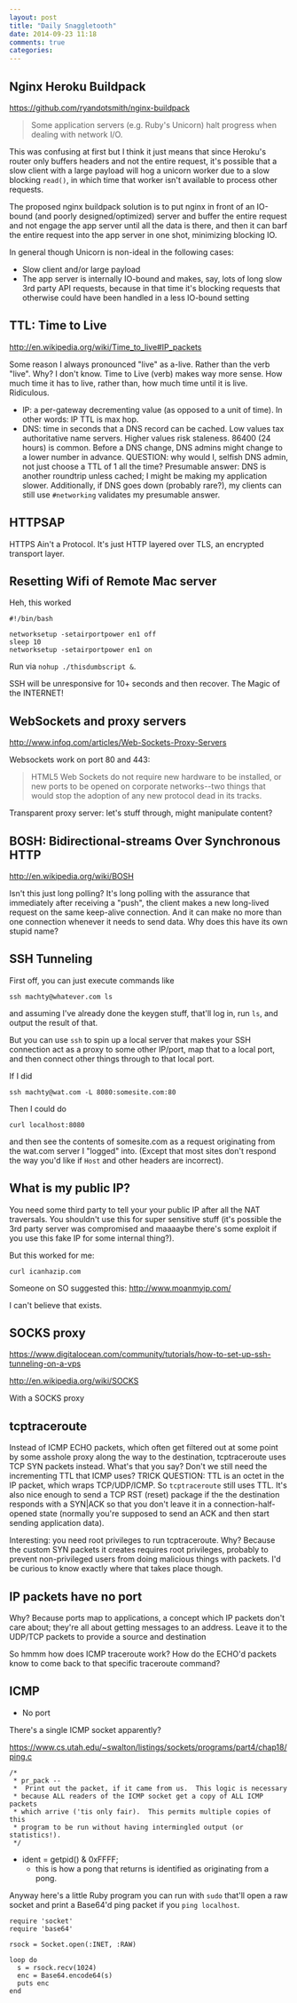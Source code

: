 ```yaml
---
layout: post
title: "Daily Snaggletooth"
date: 2014-09-23 11:18
comments: true
categories: 
---
```


## Nginx Heroku Buildpack

https://github.com/ryandotsmith/nginx-buildpack

> Some application servers (e.g. Ruby's Unicorn) halt progress when
> dealing with network I/O. 

This was confusing at first but I think it just means that since
Heroku's router only buffers headers and not the entire request, it's
possible that a slow client with a large payload will hog a unicorn
worker due to a slow blocking `read()`, in which time that worker isn't
available to process other requests.

The proposed nginx buildpack solution is to put nginx in front of an
IO-bound (and poorly designed/optimized) server and buffer the entire
request and not engage the app server until all the data is there, and
then it can barf the entire request into the app server in one shot,
minimizing blocking IO.

In general though Unicorn is non-ideal in the following cases:

- Slow client and/or large payload
- The app server is internally IO-bound and makes, say, lots of long
  slow 3rd party API requests, because in that time it's blocking
  requests that otherwise could have been handled in a less IO-bound
  setting

## TTL: Time to Live

http://en.wikipedia.org/wiki/Time_to_live#IP_packets

Some reason I always pronounced "live" as a-live. Rather than the verb
"live". Why? I don't know. Time to Live (verb) makes way more sense. How
much time it has to live, rather than, how much time until it is live.
Ridiculous. 

- IP: a per-gateway decrementing value (as opposed to a unit of time).
  In other words: IP TTL is max hop.
- DNS: time in seconds that a DNS record can be cached. Low values tax
  authoritative name servers. Higher values risk staleness. 86400 (24
  hours) is common. Before a DNS change, DNS admins might change to a
  lower number in advance. QUESTION: why would I, selfish DNS admin, not
  just choose a TTL of 1 all the time? Presumable answer: DNS is another
  roundtrip unless cached; I might be making my application slower.
  Additionally, if DNS goes down (probably rare?), my clients can
  still use 
  `#networking` validates my presumable answer.

## HTTPSAP

HTTPS Ain't a Protocol. It's just HTTP layered over TLS, an encrypted
transport layer.

## Resetting Wifi of Remote Mac server

Heh, this worked

    #!/bin/bash
    
    networksetup -setairportpower en1 off
    sleep 10
    networksetup -setairportpower en1 on

Run via `nohup ./thisdumbscript &`.

SSH will be unresponsive for 10+ seconds and then recover. The Magic of
the INTERNET!

## WebSockets and proxy servers

http://www.infoq.com/articles/Web-Sockets-Proxy-Servers

Websockets work on port 80 and 443:

> HTML5 Web Sockets do not require new hardware to be installed, or new ports to be opened on corporate networks--two things that would stop the adoption of any new protocol dead in its tracks.

Transparent proxy server: let's stuff through, might manipulate content?

## BOSH: Bidirectional-streams Over Synchronous HTTP

http://en.wikipedia.org/wiki/BOSH

Isn't this just long polling? It's long polling with the assurance that
immediately after receiving a "push", the client makes a new long-lived
request on the same keep-alive connection. And it can make no more than
one connection whenever it needs to send data. Why does this have its
own stupid name?

## SSH Tunneling

First off, you can just execute commands like

    ssh machty@whatever.com ls

and assuming I've already done the keygen stuff, that'll log in, run
`ls`, and output the result of that.

But you can use `ssh` to spin up a local server that makes your SSH
connection act as a proxy to some other IP/port, map that to a local
port, and then connect other things through to that local port. 

If I did 

    ssh machty@wat.com -L 8080:somesite.com:80

Then I could do

    curl localhost:8080

and then see the contents of somesite.com as a request originating from
the wat.com server I "logged" into. (Except that most sites don't
respond the way you'd like if `Host` and other headers are incorrect).

## What is my public IP?

You need some third party to tell your your public IP after all the NAT
traversals. You shouldn't use this for super sensitive stuff (it's
possible the 3rd party server was compromised and maaaaybe there's some
exploit if you use this fake IP for some internal thing?). 

But this worked for me: 

    curl icanhazip.com

Someone on SO suggested this: http://www.moanmyip.com/

I can't believe that exists.

## SOCKS proxy

https://www.digitalocean.com/community/tutorials/how-to-set-up-ssh-tunneling-on-a-vps

http://en.wikipedia.org/wiki/SOCKS

With a SOCKS proxy 

## tcptraceroute

Instead of ICMP ECHO packets, which often get filtered out at some point
by some asshole proxy along the way to the destination, tcptraceroute
uses TCP SYN packets instead. What's that you say? Don't we still need
the incrementing TTL that ICMP uses? TRICK QUESTION: TTL is an octet in
the IP packet, which wraps TCP/UDP/ICMP. So `tcptraceroute` still uses
TTL. It's also nice enough to send a TCP RST (reset) package if the the
destination responds with a SYN|ACK so that you don't leave it in a
connection-half-opened state (normally you're supposed to send an ACK
and then start sending application data). 

Interesting: you need root privileges to run tcptraceroute. Why? Because
the custom SYN packets it creates requires root privileges, probably to
prevent non-privileged users from doing malicious things with packets.
I'd be curious to know exactly where that takes place though.

## IP packets have no port

Why? Because ports map to applications, a concept which IP packets don't
care about; they're all about getting messages to an address. Leave it
to the UDP/TCP packets to provide a source and destination 

So hmmm how does ICMP traceroute work? How do the ECHO'd packets know to
come back to that specific traceroute command?

## ICMP

- No port

There's a single ICMP socket apparently?

https://www.cs.utah.edu/~swalton/listings/sockets/programs/part4/chap18/ping.c

    /*
     * pr_pack --
     *	Print out the packet, if it came from us.  This logic is necessary
     * because ALL readers of the ICMP socket get a copy of ALL ICMP packets
     * which arrive ('tis only fair).  This permits multiple copies of this
     * program to be run without having intermingled output (or statistics!).
     */

- ident = getpid() & 0xFFFF;
  - this is how a pong that returns is identified as originating from a
    pong.

Anyway here's a little Ruby program you can run with `sudo`
that'll open a raw socket and print a Base64'd ping packet if you 
`ping localhost`.

    require 'socket'
    require 'base64'

    rsock = Socket.open(:INET, :RAW)

    loop do
      s = rsock.recv(1024)
      enc = Base64.encode64(s)
      puts enc
    end
























